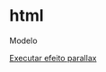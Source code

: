 # html
 Modelo

<a href="https://odilontavares.github.io/html/efeito-parallax" target="_blank">Executar efeito parallax</a>